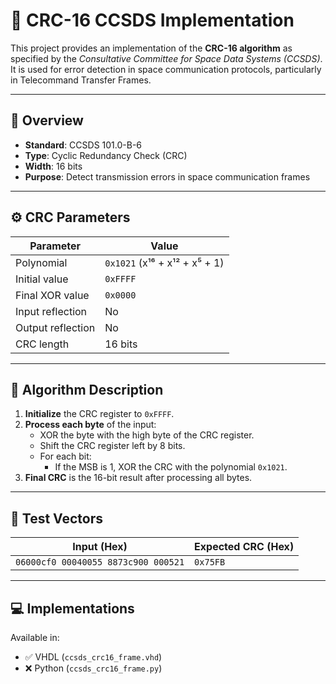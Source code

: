 # 🚀 CRC-16 CCSDS Implementation

This project provides an implementation of the **CRC-16 algorithm** as specified by the *Consultative Committee for Space Data Systems (CCSDS)*. 
It is used for error detection in space communication protocols, particularly in Telecommand Transfer Frames.

---

## 📘 Overview

- **Standard**: CCSDS 101.0-B-6
- **Type**: Cyclic Redundancy Check (CRC)
- **Width**: 16 bits
- **Purpose**: Detect transmission errors in space communication frames

---

## ⚙️ CRC Parameters

| Parameter           | Value                          |
|---------------------|--------------------------------|
| Polynomial          | `0x1021` (x¹⁶ + x¹² + x⁵ + 1)  |
| Initial value       | `0xFFFF`                       |
| Final XOR value     | `0x0000`                       |
| Input reflection    | No                             |
| Output reflection   | No                             |
| CRC length          | 16 bits                        |

---

## 🧮 Algorithm Description

1. **Initialize** the CRC register to `0xFFFF`.
2. **Process each byte** of the input:
   - XOR the byte with the high byte of the CRC register.
   - Shift the CRC register left by 8 bits.
   - For each bit:
     - If the MSB is 1, XOR the CRC with the polynomial `0x1021`.
3. **Final CRC** is the 16-bit result after processing all bytes.

---

## 🧪 Test Vectors

| Input (Hex) | Expected CRC (Hex) |
|-------------|--------------------|
| `06000cf0 00040055 8873c900 000521`  | `0x75FB`|

---

## 💻 Implementations

Available in:

- ✅ VHDL (`ccsds_crc16_frame.vhd`)
- ❌ Python (`ccsds_crc16_frame.py`)

